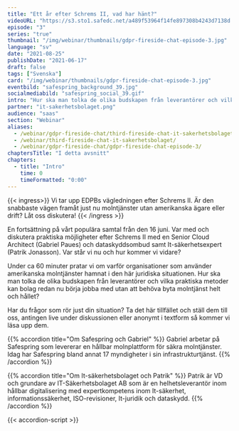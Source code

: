 ```yaml
---
title: "Ett år efter Schrems II, vad har hänt?"
videoURL: "https://s3.sto1.safedc.net/a489f53964f14fe897308b4243d7138d:processedvideos/gdpr-fireside-chat-episode-3/master.m3u8"
episode: "3"
series: "true"
thumbnail: "/img/webinar/thumbnails/gdpr-fireside-chat-episode-3.jpg"
language: "sv"
date: "2021-08-25"
publishDate: "2021-06-17"
draft: false
tags: ["Svenska"]
card: "/img/webinar/thumbnails/gdpr-fireside-chat-episode-3.jpg"
eventbild: "safespring_background_39.jpg"
socialmediabild: "safespring_social_39.gif"
intro: "Hur ska man tolka de olika budskapen från leverantörer och vilka praktiska metoder kan bolag redan nu börja jobba med utan att behöva byta molntjänst helt och hållet?"
partner: "it-sakerhetsbolaget.png"
audience: "saas"
section: "Webinar"
aliases:
  - /webinar/gdpr-fireside-chat/third-fireside-chat-it-sakerhetsbolaget/
  - /webinar/third-fireside-chat-it-sakerhetsbolaget/
  - /webinar/gdpr-fireside-chat/gdpr-fireside-chat-episode-3/
chaptersTitle: "I detta avsnitt"
chapters:
  - title: "Intro"
    time: 0
    timeFormatted: "0:00"
---
```


{{< ingress>}}
Vi tar upp EDPBs vägledningen efter Schrems II. Är den snabbaste vägen framåt just nu molntjänster utan amerikanska ägare eller drift? Låt oss diskutera!
{{< /ingress >}}

En fortsättning på vårt populära samtal från den 16 juni. Var med och diskutera praktiska möjligheter efter Schrems II med en Senior Cloud Architect (Gabriel Paues) och dataskyddsombud samt It-säkerhetsexpert (Patrik Jonasson). Var står vi nu och hur kommer vi vidare?

Under ca 60 minuter pratar vi om varför organisationer som använder amerikanska molntjänster hamnat i den här juridiska situationen. Hur ska man tolka de olika budskapen från leverantörer och vilka praktiska metoder kan bolag redan nu börja jobba med utan att behöva byta molntjänst helt och hållet?

Har du frågor som rör just din situation? Ta det här tillfället och ställ dem till oss, antingen live under diskussionen eller anonymt i textform så kommer vi läsa upp dem.

{{% accordion title="Om Safespring och Gabriel" %}}
Gabriel arbetar på Safespring som levererar en hållbar molnplattform för säkra molntjänster. Idag har Safespring bland annat 17 myndigheter i sin infrastrukturtjänst.
{{% /accordion %}}

{{% accordion title="Om It-säkerhetsbolaget och Patrik" %}}
Patrik är VD och grundare av IT-Säkerhetsbolaget AB som är en helhetsleverantör inom hållbar digitalisering med expertkompetens inom It-säkerhet, informationssäkerhet, ISO-revisioner, It-juridik och dataskydd.
{{% /accordion %}}

{{< accordion-script >}}
